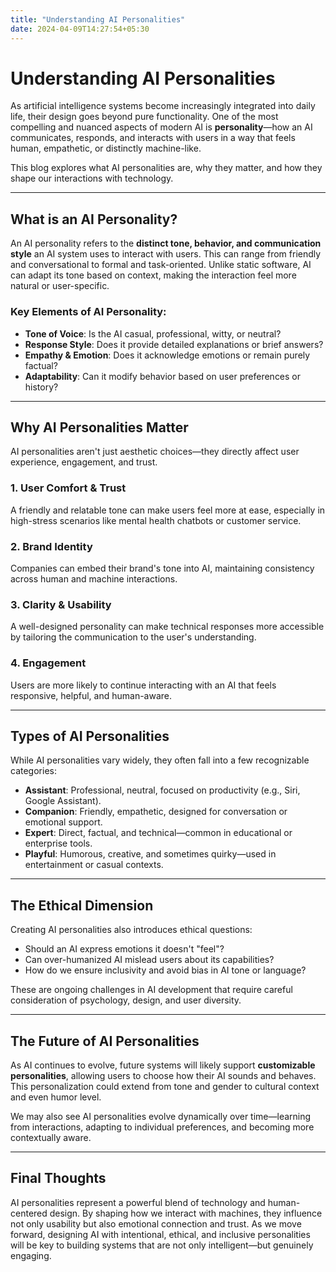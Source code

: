 ```yaml
---
title: "Understanding AI Personalities"
date: 2024-04-09T14:27:54+05:30
---
```


# Understanding AI Personalities
As artificial intelligence systems become increasingly integrated into daily life, their design goes beyond pure functionality. One of the most compelling and nuanced aspects of modern AI is **personality**—how an AI communicates, responds, and interacts with users in a way that feels human, empathetic, or distinctly machine-like.

This blog explores what AI personalities are, why they matter, and how they shape our interactions with technology.

---

## What is an AI Personality?

An AI personality refers to the **distinct tone, behavior, and communication style** an AI system uses to interact with users. This can range from friendly and conversational to formal and task-oriented. Unlike static software, AI can adapt its tone based on context, making the interaction feel more natural or user-specific.

### Key Elements of AI Personality:

- **Tone of Voice**: Is the AI casual, professional, witty, or neutral?
- **Response Style**: Does it provide detailed explanations or brief answers?
- **Empathy & Emotion**: Does it acknowledge emotions or remain purely factual?
- **Adaptability**: Can it modify behavior based on user preferences or history?

---

## Why AI Personalities Matter

AI personalities aren't just aesthetic choices—they directly affect user experience, engagement, and trust.

### 1. **User Comfort & Trust**
A friendly and relatable tone can make users feel more at ease, especially in high-stress scenarios like mental health chatbots or customer service.

### 2. **Brand Identity**
Companies can embed their brand's tone into AI, maintaining consistency across human and machine interactions.

### 3. **Clarity & Usability**
A well-designed personality can make technical responses more accessible by tailoring the communication to the user's understanding.

### 4. **Engagement**
Users are more likely to continue interacting with an AI that feels responsive, helpful, and human-aware.

---

## Types of AI Personalities

While AI personalities vary widely, they often fall into a few recognizable categories:

- **Assistant**: Professional, neutral, focused on productivity (e.g., Siri, Google Assistant).
- **Companion**: Friendly, empathetic, designed for conversation or emotional support.
- **Expert**: Direct, factual, and technical—common in educational or enterprise tools.
- **Playful**: Humorous, creative, and sometimes quirky—used in entertainment or casual contexts.

---

## The Ethical Dimension

Creating AI personalities also introduces ethical questions:

- Should an AI express emotions it doesn't "feel"?
- Can over-humanized AI mislead users about its capabilities?
- How do we ensure inclusivity and avoid bias in AI tone or language?

These are ongoing challenges in AI development that require careful consideration of psychology, design, and user diversity.

---

## The Future of AI Personalities

As AI continues to evolve, future systems will likely support **customizable personalities**, allowing users to choose how their AI sounds and behaves. This personalization could extend from tone and gender to cultural context and even humor level.

We may also see AI personalities evolve dynamically over time—learning from interactions, adapting to individual preferences, and becoming more contextually aware.

---

## Final Thoughts
AI personalities represent a powerful blend of technology and human-centered design. By shaping how we interact with machines, they influence not only usability but also emotional connection and trust. As we move forward, designing AI with intentional, ethical, and inclusive personalities will be key to building systems that are not only intelligent—but genuinely engaging.